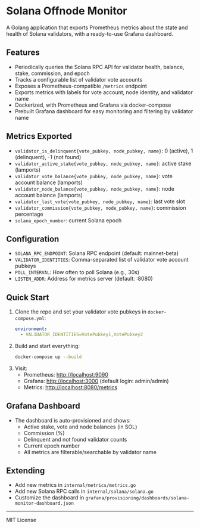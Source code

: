 # Solana Offnode Monitor

A Golang application that exports Prometheus metrics about the state and health of Solana validators, with a ready-to-use Grafana dashboard.

## Features
- Periodically queries the Solana RPC API for validator health, balance, stake, commission, and epoch
- Tracks a configurable list of validator vote accounts
- Exposes a Prometheus-compatible `/metrics` endpoint
- Exports metrics with labels for vote account, node identity, and validator name
- Dockerized, with Prometheus and Grafana via docker-compose
- Prebuilt Grafana dashboard for easy monitoring and filtering by validator name

## Metrics Exported
- `validator_is_delinquent{vote_pubkey, node_pubkey, name}`: 0 (active), 1 (delinquent), -1 (not found)
- `validator_active_stake{vote_pubkey, node_pubkey, name}`: active stake (lamports)
- `validator_vote_balance{vote_pubkey, node_pubkey, name}`: vote account balance (lamports)
- `validator_node_balance{vote_pubkey, node_pubkey, name}`: node account balance (lamports)
- `validator_last_vote{vote_pubkey, node_pubkey, name}`: last vote slot
- `validator_commission{vote_pubkey, node_pubkey, name}`: commission percentage
- `solana_epoch_number`: current Solana epoch

## Configuration
- `SOLANA_RPC_ENDPOINT`: Solana RPC endpoint (default: mainnet-beta)
- `VALIDATOR_IDENTITIES`: Comma-separated list of validator vote account pubkeys
- `POLL_INTERVAL`: How often to poll Solana (e.g., 30s)
- `LISTEN_ADDR`: Address for metrics server (default: :8080)

## Quick Start

1. Clone the repo and set your validator vote pubkeys in `docker-compose.yml`:
   ```yaml
   environment:
     - VALIDATOR_IDENTITIES=VotePubkey1,VotePubkey2
   ```
2. Build and start everything:
   ```sh
   docker-compose up --build
   ```
3. Visit:
   - Prometheus: [http://localhost:9090](http://localhost:9090)
   - Grafana: [http://localhost:3000](http://localhost:3000) (default login: admin/admin)
   - Metrics: [http://localhost:8080/metrics](http://localhost:8080/metrics)

## Grafana Dashboard
- The dashboard is auto-provisioned and shows:
  - Active stake, vote and node balances (in SOL)
  - Commission (%)
  - Delinquent and not found validator counts
  - Current epoch number
  - All metrics are filterable/searchable by validator name

## Extending
- Add new metrics in `internal/metrics/metrics.go`
- Add new Solana RPC calls in `internal/solana/solana.go`
- Customize the dashboard in `grafana/provisioning/dashboards/solana-monitor-dashboard.json`

---

MIT License

